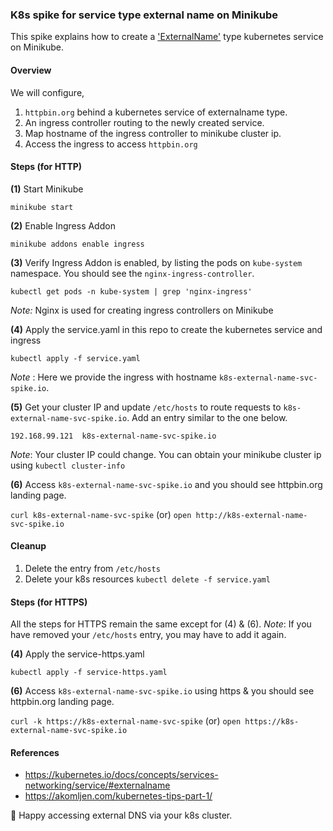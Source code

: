 ### K8s spike for service type external name on Minikube

This spike explains how to create a ['ExternalName'](https://kubernetes.io/docs/concepts/services-networking/service/#externalname) type kubernetes service on Minikube.

#### Overview
We will configure, 

1. `httpbin.org` behind a kubernetes service of externalname type. 
2. An ingress controller routing to the newly created service.
3. Map hostname of the ingress controller to minikube cluster ip.
4. Access the ingress to access `httpbin.org`

#### Steps (for HTTP)

**(1)** Start Minikube

`minikube start`

**(2)** Enable Ingress Addon

`minikube addons enable ingress`

**(3)** Verify Ingress Addon is enabled, by listing the pods on `kube-system` namespace. You should see the `nginx-ingress-controller`.

`kubectl get pods -n kube-system | grep 'nginx-ingress'`

_Note:_ Nginx is used for creating ingress controllers on Minikube 

**(4)** Apply the service.yaml in this repo to create the kubernetes service and ingress

`kubectl apply -f service.yaml`

_Note_ : Here we provide the ingress with hostname `k8s-external-name-svc-spike.io`. 

**(5)** Get your cluster IP and update `/etc/hosts` to route requests to `k8s-external-name-svc-spike.io`. 
Add an entry similar to the one below.

`192.168.99.121  k8s-external-name-svc-spike.io`
  
_Note_: Your cluster IP could change. You can obtain your minikube cluster ip using `kubectl cluster-info`

**(6)** Access `k8s-external-name-svc-spike.io` and you should see httpbin.org landing page.

`curl k8s-external-name-svc-spike` (or) `open http://k8s-external-name-svc-spike.io`

#### Cleanup
1. Delete the entry from `/etc/hosts`
2. Delete your k8s resources
`kubectl delete -f service.yaml`

#### Steps (for HTTPS)

All the steps for HTTPS remain the same except for (4) & (6).
_Note_: If you have removed your `/etc/hosts` entry, you may have to add it again.  

**(4)** Apply the service-https.yaml

`kubectl apply -f service-https.yaml`

**(6)** Access `k8s-external-name-svc-spike.io` using https & you should see httpbin.org landing page.

`curl -k https://k8s-external-name-svc-spike` (or) `open https://k8s-external-name-svc-spike.io`

#### References
* https://kubernetes.io/docs/concepts/services-networking/service/#externalname
* https://akomljen.com/kubernetes-tips-part-1/

🏁 Happy accessing external DNS via your k8s cluster.

